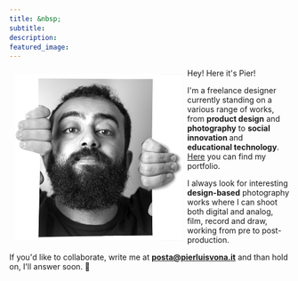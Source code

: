 ```yaml
---
title: &nbsp;
subtitle:
description:
featured_image:
---
```

<img align="left" width="300" height="300" style="padding: 10px;" src="/images/outofframe1.jpg">

Hey! Here it's Pier!

I'm a freelance designer currently standing on a various range of works, from <b>product design</b> and <b>photography</b> to <b>social innovation </b>and <b>educational technology</b>.<br>
[Here](http://bit.ly/portfolioPV) you can find my portfolio.

I always look for interesting <b>design-based</b> photography works where I can shoot both digital and analog, film, record and draw, working from pre to post-production.

If you'd like to collaborate, write me at <b>posta@pierluisvona.it</b> and than hold on, I'll answer soon. 🤞
